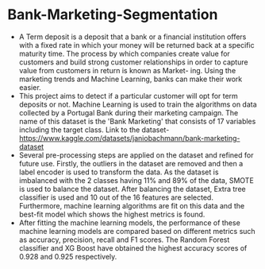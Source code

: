 # Bank-Marketing-Segmentation

- A Term deposit is a deposit that a bank or a financial institution offers with a fixed rate in which your money will be returned back at a specific maturity time. The
process by which companies create value for customers and build strong customer relationships in order to capture value from customers in return is known as Market-
ing. Using the marketing trends and Machine Learning, banks can make their work easier.
- This project aims to detect if a particular customer will opt for term deposits or not. Machine Learning is used to train the algorithms on data collected
by a Portugal Bank during their marketing campaign. The name of this dataset is the 'Bank Marketing' that consists of 17 variables including the target class. Link to the dataset- https://www.kaggle.com/datasets/janiobachmann/bank-marketing-dataset
- Several pre-processing steps are applied on the dataset and refined for future use. Firstly, the outliers in the dataset are removed and then a label encoder is used to
transform the data. As the dataset is imbalanced with the 2 classes having 11% and 89% of the data, SMOTE is used to balance the dataset. After balancing the dataset,
Extra tree classifier is used and 10 out of the 16 features are selected. Furthermore, machine learning algorithms are fit on this data and the best-fit model which shows the highest metrics is found.
- After fitting the machine learning models, the performance of these machine learning models are compared based on different metrics such as accuracy, precision, recall and F1 scores. The Random Forest classifier and XG Boost have obtained the highest accuracy scores of 0.928 and 0.925 respectively.
